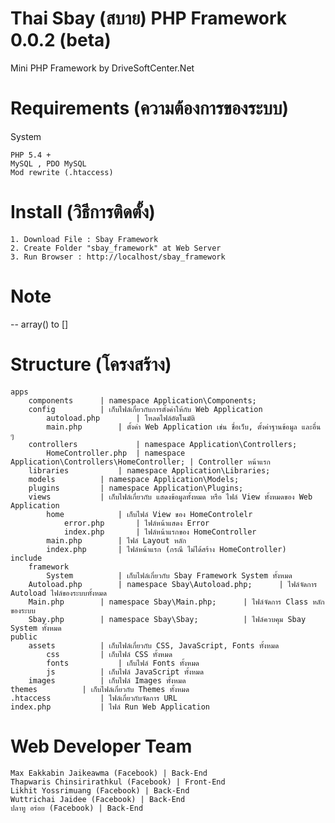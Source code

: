 # Thai Sbay (สบาย) PHP Framework 0.0.2 (beta)
Mini PHP Framework by DriveSoftCenter.Net

# Requirements (ความต้องการของระบบ)
System

    PHP 5.4 + 
    MySQL , PDO MySQL
    Mod rewrite (.htaccess)

# Install (วิธีการติดตั้ง)
    1. Download File : Sbay Framework 
    2. Create Folder "sbay_framework" at Web Server
    3. Run Browser : http://localhost/sbay_framework

# Note 
-- array() to []

# Structure (โครงสร้าง)

    apps 			
        components 		| namespace Application\Components;
        config 			| เก็บไฟล์เกี่ยวกับการตั้งค่าให้กับ Web Application
            autoload.php		| โหลดไฟล์อัตโนมัติ
            main.php		| ตั้งค่า Web Application เช่น ชื่อเว็บ, ตั้งค่าฐานข้อมูล และอื่น ๆ
        controllers 			| namespace Application\Controllers;
            HomeController.php	| namespace Application\Controllers\HomeController; | Controller หน้าแรก 
        libraries			| namespace Application\Libraries;
        models 			| namespace Application\Models;
        plugins			| namespace Application\Plugins;
        views			| เก็บไฟล์เกี่ยวกับ แสดงข้อมูลทั้งหมด หรือ ไฟล์ View ทั้งหมดของ Web Application
            home			| เก็บไฟล์ View ของ HomeControlelr
                error.php		| ไฟล์หน้าแสดง Error
                index.php		| ไฟล์หน้าแรกของ HomeController
            main.php		| ไฟล์ Layout หลัก
            index.php		| ไฟล์หน้าแรก (กรณี ไม่ได้สร้าง HomeController)
    include
        framework
            System			| เก็บไฟล์เกี่ยวกับ Sbay Framework System ทั้งหมด
        Autoload.php		| namespace Sbay\Autoload.php;		| ไฟล์จัดการ Autoload ไฟล์ของระบบทั้งหมด
        Main.php		| namespace Sbay\Main.php;		| ไฟล์จัดการ Class หลักของระบบ	
        Sbay.php		| namespace Sbay\Sbay;			| ไฟล์ควบคุม Sbay System ทั้งหมด
    public	
        assets			| เก็บไฟล์เกี่ยวกับ CSS, JavaScript, Fonts ทั้งหมด
            css			| เก็บไฟล์ CSS ทั้งหมด
            fonts			| เก็บไฟล์ Fonts ทั้งหมด
            js			| เก็บไฟล์ JavaScript ทั้งหมด
        images			| เก็บไฟล์ Images ทั้งหมด	
    themes			| เก็บไฟล์เกี่ยวกับ Themes ทั้งหมด
    .htaccess			| ไฟล์เกี่ยวกับจัดการ URL
    index.php			| ไฟล์ Run Web Application

# Web Developer Team 

    Max Eakkabin Jaikeawma (Facebook) | Back-End
    Thapwaris Chinsirirathkul (Facebook) | Front-End
    Likhit Yossrimuang (Facebook) | Back-End
    Wuttrichai Jaidee (Facebook) | Back-End
    ปลาทู อร่อย (Facebook) | Back-End
